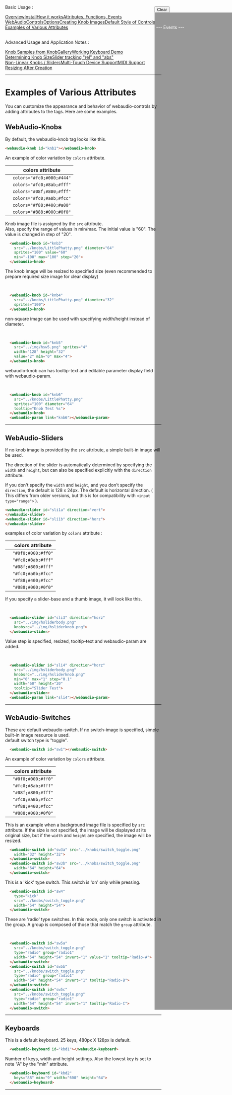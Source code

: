 <link rel="stylesheet" href="./docstyle.css">

<script>
  WebAudioControlsOptions={

  };
</script>

<script src="../webaudio-controls.js"></script>

Basic Usage :
<div style="display:flex;width:100%;flex-wrap:wrap">
<div class="item"><a href="./index.html">Overview</a></div>
<div class="item"><a href="./install.html">Install</a></div>
<div class="item"><a href="./components.html">How it works</a></div>
<div class="item"><a href="./specs.html">Attributes, Functions, Events</a></div>
<div class="item"><a href="./options.html">WebAudioControlsOptions</a></div>
<div class="item"><a href="./knobimage.html">Creating Knob Images</a></div>
<div class="item"><a href="./defstyle.html">Default Style of Controls</a></div>
<div class="item cur"><a href="./example.html">Examples of Various Attributes</a></div>
</div>
<br/>

Advanced Usage and Application Notes :
<div style="display:flex;width:100%;flex-wrap:wrap">
<div class="item"><a href="./knobsamples.html">Knob Samples from KnobGallery</a></div>
<div class="item"><a href="./keyboard.html">Working Keyboard Demo</a></div>
<div class="item"><a href="./knobsize.html">Determining Knob Size</a></div>
<div class="item"><a href="./tracking.html">Slider tracking "rel" and "abs"</a></div>
<div class="item"><a href="./nonlinear.html">Non-Linear Knobs / Sliders</a></div>
<div class="item"><a href="./multifader.html">Multi-Touch Device Support</a></div>
<div class="item"><a href="./midisupport.html">MIDI Support</a></div>
<div class="item"><a href="./resizetest.html">Resizing After Creation</a></div>
</div>

---

<div id="side" style="position:fixed;right:0%;top:90px;height:80%">
  <div id="consframe" style="color:#fff;width:240px;height:100%;background:rgba(0,0,0,0.4);overflow:scroll;margin:0;padding:5px">
    <div id="cons"><br/><br/>--- Events ---<br/></div>
  </div>
  <button onclick="Clear()" style="position:absolute;left:0;top:-20px">Clear</button>
</div>


# Examples of Various Attributes

You can customize the appearance and behavior of webaudio-controls by adding attributes to the tags. Here are some examples.  
  


## WebAudio-Knobs

By default, the webaudio-knob tag looks like this.

<webaudio-knob id="knb1"></webaudio-knob>

```html
<webaudio-knob id="knb1"></webaudio-knob>
```

An example of color variation by `colors` attribute.

|    | colors attribute
|----|------------------------
|<webaudio-knob id="knb2a" colors="#fc0;#000;#444"></webaudio-knob>|`colors="#fc0;#000;#444"`
|<webaudio-knob id="knb2b" colors="#fc0;#8ab;#fff"></webaudio-knob>|`colors="#fc0;#8ab;#fff"`
|<webaudio-knob id="knb2c" colors="#08f;#800;#fff"></webaudio-knob>|`colors="#08f;#800;#fff"`
|<webaudio-knob id="knb2d" colors="#fc0;#a0b;#fcc"></webaudio-knob>|`colors="#fc0;#a0b;#fcc"`
|<webaudio-knob id="knb2e" colors="#f88;#400;#a00"></webaudio-knob>|`colors="#f88;#400;#a00"`
|<webaudio-knob id="knb2f" colors="#888;#000;#0f0"></webaudio-knob>|`colors="#888;#000;#0f0"`

Knob image file is assigned by the `src` attribute.  
Also, specify the range of values in min/max. The initial value is "60". The value is changed in step of "20".  

<webaudio-knob id="knob3" src="../knobs/LittlePhatty.png"
 sprites="100" value="60" min="-100" max="100" step="20" diameter="64" valuetip="1"></webaudio-knob>

```html
  <webaudio-knob id="knb3"
    src="../knobs/LittlePhatty.png" diameter="64"
    sprites="100" value="60"
    min="-100" max="100" step="20">
  </webaudio-knob>
```

The knob image will be resized to specified size (even recommended to prepare required size image for clear display)  

<webaudio-knob id="knb4" src="../knobs/LittlePhatty.png" sprites="100" diameter="32"></webaudio-knob><br/>

```html
  <webaudio-knob id="knb4"
    src="../knobs/LittlePhatty.png" diameter="32"
    sprites="100">
  </webaudio-knob>
```

non-square image can be used with specifying width/height instead of diameter.  

<webaudio-knob id="knb5" src="../img/hsw5.png" sprites="4" value="2" min="0" max="4" width="128" height="32"></webaudio-knob><br/>

```html
  <webaudio-knob id="knb5" 
    src="../img/hsw5.png" sprites="4" 
    width="128" height="32"
    value="2" min="0" max="4">
  </webaudio-knob>
```

webaudio-knob can has tooltip-text and editable parameter display field with webaudio-param.  

<webaudio-knob id="knb6" src="../knobs/LittlePhatty.png" sprites="100" diameter="64" valuetip="0" tooltip="Knob Test : %s"></webaudio-knob>
<webaudio-param link="knb6"></webaudio-param><br/>

```html
  <webaudio-knob id="knb6"
    src="../knobs/LittlePhatty.png"
    sprites="100" diameter="64"
    tooltip="Knob Test %s">
  </webaudio-knob>
  <webaudio-param link="knb6"></webaudio-param>
```

---

## WebAudio-Sliders

If no knob image is provided by the `src` attribute, a simple built-in image will be used. 

The direction of the slider is automatically determined by specifying the `width` and `height`, but can also be specified explicitly with the `direction` attribute.  

If you don't specify the `width` and `height`, and you don't specify the `direction`, the default is 128 x 24px. The default is horizontal direction. ( This differs from older versions, but this is for compatibility with `<input type="range">` ).

<webaudio-slider id="sli1a" direction="vert"></webaudio-slider>
<webaudio-slider id="sli1b" direction="horz"></webaudio-slider>

```html
<webaudio-slider id="sli1a" direction="vert">
</webaudio-slider>
<webaudio-slider id="sli1b" direction="horz">
</webaudio-slider>
```

examples of color variation by `colors` attribute :

|    | colors attribute
|----|----
|<webaudio-slider id="sli2a" colors="#0f0;#000;#ff0" width="200" height="30"></webaudio-slider>|`"#0f0;#000;#ff0"`
|<webaudio-slider id="sli2b" colors="#fc0;#8ab;#fff" width="200" height="30"></webaudio-slider>|`"#fc0;#8ab;#fff"`
|<webaudio-slider id="sli2c" colors="#08f;#800;#fff" width="200" height="30"></webaudio-slider>|`"#08f;#800;#fff"`
|<webaudio-slider id="sli2d" colors="#fc0;#a0b;#fcc" width="200" height="30"></webaudio-slider>|`"#fc0;#a0b;#fcc"`
|<webaudio-slider id="sli2e" colors="#f88;#400;#fcc" width="200" height="30"></webaudio-slider>|`"#f88;#400;#fcc"`
|<webaudio-slider id="sli2f" colors="#888;#000;#0f0" width="200" height="30"></webaudio-slider>|`"#888;#000;#0f0"`

If you specify a slider-base and a thumb image, it will look like this.

<webaudio-slider id="sli3" direction="horz" src="../img/hsliderbody.png" knobsrc="../img/hsliderknob.png"></webaudio-slider><br/>

```html
  <webaudio-slider id="sli3" direction="horz"
    src="../img/hsliderbody.png"
    knobsrc="../img/hsliderknob.png">
  </webaudio-slider>
```

Value step is specified, resized, tooltip-text and webaudio-param are added.  

<webaudio-slider id="sli4" direction="horz" src="../img/hsliderbody.png" knobsrc="../img/hsliderknob.png" min="0" max="1" step="0.1" width="60" height="20" valuetip="0" tooltip="Slider Test"></webaudio-slider>
<webaudio-param link="sli4"></webaudio-param><br/>

```html
  <webaudio-slider id="sli4" direction="horz"
    src="../img/hsliderbody.png"
    knobsrc="../img/hsliderknob.png"
    min="0" max="1" step="0.1"
    width="60" height="20"
    tooltip="Slider Test">
  </webaudio-slider>
  <webaudio-param link="sli4"></webaudio-param>
```

---

## WebAudio-Switches

These are default webaudio-switch. If no switch-image is specified, simple built-in image resource is used.  
default switch type is "toggle".  

<webaudio-switch id="sw1"></webaudio-switch>

```html
  <webaudio-switch id="sw1"></webaudio-switch>
```

An example of color variation by `colors` attribute.

|    | colors attribute
|----|----
|<webaudio-switch id="sw2a" colors="#0f0;#000;#ff0" width="50" height="50"></webaudio-switch>|`"#0f0;#000;#ff0"`
|<webaudio-switch id="sw2b" colors="#fc0;#8ab;#fff" width="50" height="50"></webaudio-switch>|`"#fc0;#8ab;#fff"`
|<webaudio-switch id="sw2c" colors="#08f;#800;#fff" width="50" height="50"></webaudio-switch>|`"#08f;#800;#fff"`
|<webaudio-switch id="sw2d" colors="#fc0;#a0b;#fcc" width="50" height="50"></webaudio-switch>|`"#fc0;#a0b;#fcc"`
|<webaudio-switch id="sw2e" colors="#f88;#400;#fcc" width="50" height="50"></webaudio-switch>|`"#f88;#400;#fcc"`
|<webaudio-switch id="sw2f" colors="#888;#000;#0f0" width="50" height="50"></webaudio-switch>|`"#888;#000;#0f0"`


This is an example when a background image file is specified by `src` attribute. If the size is not specified, the image will be displayed at its original size, but if the `width` and `height` are specified, the image will be resized.

<webaudio-switch id="sw3a" src="../knobs/switch_toggle.png" width="32" height="32"></webaudio-switch>
<webaudio-switch id="sw3b" src="../knobs/switch_toggle.png" width="64" height="64"></webaudio-switch>  

```html
  <webaudio-switch id="sw3a" src="../knobs/switch_toggle.png"
    width="32" height="32">
  </webaudio-switch>
  <webaudio-switch id="sw3b" src="../knobs/switch_toggle.png"
    width="64" height="64">
  </webaudio-switch>
```

This is a 'kick' type switch. This switch is 'on' only while pressing.  

<webaudio-switch id="sw4" src="../knobs/switch_toggle.png" type="kick" width="54" height="54"></webaudio-switch>  

```html
  <webaudio-switch id="sw4"
    type="kick" 
    src="../knobs/switch_toggle.png"
    width="54" height="54">
  </webaudio-switch>
```

These are 'radio' type switches. In this mode, only one switch is activated in the group. A group is composed of those that match the `group` attribute.  

<webaudio-switch id="sw5a" src="../knobs/switch_toggle.png" type="radio" group="radio1" width="54" height="54" invert="1" value="1" tooltip="Radio-A"></webaudio-switch>
<webaudio-switch id="sw5b" src="../knobs/switch_toggle.png" type="radio" group="radio1" width="54" height="54" invert="1" tooltip="Radio-B"></webaudio-switch>
<webaudio-switch id="sw5c" src="../knobs/switch_toggle.png" type="radio" group="radio1" width="54" height="54" invert="1" tooltip="Radio-C"></webaudio-switch><br/>

```html
  <webaudio-switch id="sw5a"
    src="../knobs/switch_toggle.png"
    type="radio" group="radio1"
    width="54" height="54" invert="1" value="1" tooltip="Radio-A">
  </webaudio-switch>
  <webaudio-switch id="sw5b"
    src="../knobs/switch_toggle.png"
    type="radio" group="radio1"
    width="54" height="54" invert="1" tooltip="Radio-B">
  </webaudio-switch>
  <webaudio-switch id="sw5c"
    src="../knobs/switch_toggle.png"
    type="radio" group="radio1"
    width="54" height="54" invert="1" tooltip="Radio-C">
  </webaudio-switch>
```

---

## Keyboards

This is a default keyboard. 25 keys, 480px X 128px is default.  

<webaudio-keyboard id="kbd1"></webaudio-keyboard>

```html
  <webaudio-keyboard id="kbd1"></webaudio-keyboard>
```

Number of keys, width and height settings. Also the lowest key is set to note "A" by the "min" attribute.  

<webaudio-keyboard id="kbd2" keys="88" min="9" width="600" height="64"></webaudio-keyboard>

```html
  <webaudio-keyboard id="kbd2"
    keys="88" min="9" width="600" height="64">
  </webaudio-keyboard>
```

---

<script type="text/javascript">
function Init() {
  var knobs = document.getElementsByTagName('webaudio-knob');
  for(var i = 0; i < knobs.length; ++i){
    knobs[i].addEventListener('input', AddLogValue);
    knobs[i].addEventListener('change', AddLogValue);
    knobs[i].addEventListener('click', AddLogValue);
  }
  var sliders = document.getElementsByTagName('webaudio-slider');
  for(var i = 0; i < sliders.length; ++i){
    sliders[i].addEventListener('input', AddLogValue);
    sliders[i].addEventListener('change', AddLogValue);
    knobs[i].addEventListener('click', AddLogValue);
  }
  var switches = document.getElementsByTagName('webaudio-switch');
  for(var i = 0; i < switches.length; ++i){
    switches[i].addEventListener('input', AddLogValue);
    switches[i].addEventListener('change', AddLogValue);
    switches[i].addEventListener('click', AddLogValue);
  }
  var kbds = document.getElementsByTagName('webaudio-keyboard');
  for(var i = 0; i < kbds.length; ++i){
    kbds[i].addEventListener('input', AddLogKbd);
    kbds[i].addEventListener('change', AddLogKbd);
    kbds[i].addEventListener('click', AddLogKbd);
  }
  window.addEventListener('scroll',Scroll);
}
function AddLogValue(e) {
  var str = `"${e.type}": ${e.target.id}.value = ${e.target.value}`;
  var con = document.getElementById("cons");
  var conframe = document.getElementById("consframe");
  con.innerHTML += (str+"<br/>");
  conframe.scrollTop = con.scrollHeight;
}
function AddLogKbd(e) {
  var str;
  switch(e.type){
  case "change":
    str = `"${e.type}": ${e.target.id} ev.note = [${e.note}]`;
    break;
  default:
    str = `"${e.type}": ${e.target.id}`;
    break;
  }
  var con = document.getElementById("cons");
  var conframe = document.getElementById("consframe");
  con.innerHTML += (str+"<br/>");
  conframe.scrollTop = con.scrollHeight;
}
function LogClick(e) {
  var str="click:"+e.target.id;
  document.getElementById("cons").innerHTML += (str+"<br/>");
  console.log(str);
}
function Scroll() {
  document.getElementById("consframe").style.top=window.scrollY+"px";
}
function Clear() {
  document.getElementById("cons").innerHTML="--- Events ---<br/>";
}
window.onload=Init;
</script>
